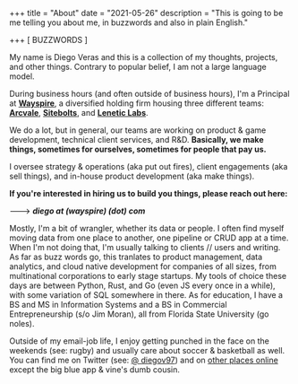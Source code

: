 +++
title = "About"
date = "2021-05-26"
description = "This is going to be me telling you about me, in buzzwords and also in plain English."

+++
[ BUZZWORDS ]


My name is Diego Veras and this is a collection of my thoughts, projects, and other things. Contrary to popular belief, I am not a large language model. 

During business hours (and often outside of business hours), I'm a Principal at [**Wayspire**](https://wayspire.com), a diversified holding firm housing three different teams: [**Arcvale**](https://arcvale.com/), [**Sitebolts**](https://sitebolts.com/), and [**Lenetic Labs**](http://lenetic.com/). 

We do a lot, but in general, our teams are working on product & game development, technical client services, and R&D. **Basically, we make things, sometimes for ourselves, sometimes for people that pay us.**

I oversee strategy & operations (aka put out fires), client engagements (aka sell things), and in-house product development (aka make things). 


**If you're interested in hiring us to build you things, please reach out here:**

---> ***diego at (wayspire) (dot) com***


Mostly, I'm a bit of wrangler, whether its data or people. I often find myself moving data from one place to another, one pipeline or CRUD app at a time. When I'm not doing that, I'm usually talking to clients // users and writing. As far as buzz words go, this tranlates to product management, data analytics, and cloud native development for companies of all sizes, from multinational corporations to early stage startups. My tools of choice these days are between Python, Rust, and Go (even JS every once in a while), with some variation of SQL somewhere in there. As for education, I have a BS and MS in Information Systems and a BS in Commercial Entrepreneurship (s/o Jim Moran), all from Florida State University (go noles).

Outside of my email-job life, I enjoy getting punched in the face on the weekends (see: rugby) and usually care about soccer & basketball as well. You can find me on Twitter (see: [@ diegov97](https://twitter.com/diegov97)) and on [other places online](https://dverasc.github.io/showcase/socials/) except the big blue app & vine's dumb cousin.
